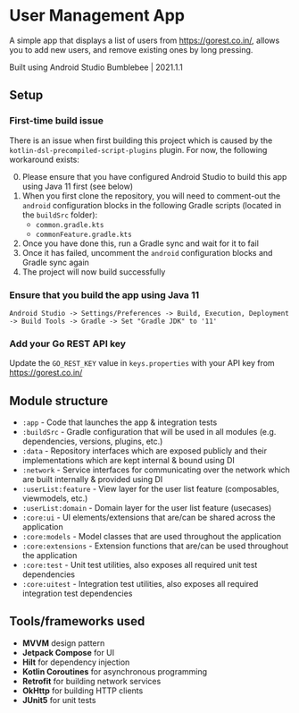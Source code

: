 
# User Management App

A simple app that displays a list of users from https://gorest.co.in/, allows you to add new users, and remove existing ones by long pressing.

Built using Android Studio Bumblebee | 2021.1.1

## Setup

### First-time build issue
There is an issue when first building this project which is caused by the `kotlin-dsl-precompiled-script-plugins` plugin. For now, the following workaround exists:

0. Please ensure that you have configured Android Studio to build this app using Java 11 first (see below)
1. When you first clone the repository, you will need to comment-out the `android` configuration blocks in the following Gradle scripts (located in the `buildSrc` folder):
   * `common.gradle.kts`
   * `commonFeature.gradle.kts`
2. Once you have done this, run a Gradle sync and wait for it to fail
3. Once it has failed, uncomment the `android` configuration blocks and Gradle sync again
4. The project will now build successfully

### Ensure that you build the app using Java 11

`Android Studio -> Settings/Preferences -> Build, Execution, Deployment -> Build Tools -> Gradle -> Set "Gradle JDK" to '11'`

### Add your Go REST API key

Update the `GO_REST_KEY` value in `keys.properties` with your API key from https://gorest.co.in/

## Module structure

* `:app` - Code that launches the app & integration tests
* `:buildSrc` - Gradle configuration that will be used in all modules (e.g. dependencies, versions, plugins, etc.)
* `:data` - Repository interfaces which are exposed publicly and their implementations which are kept internal & bound using DI
* `:network` - Service interfaces for communicating over the network which are built internally & provided using DI
* `:userList:feature` - View layer for the user list feature (composables, viewmodels, etc.)
* `:userList:domain` - Domain layer for the user list feature (usecases)
* `:core:ui` - UI elements/extensions that are/can be shared across the application
* `:core:models` - Model classes that are used throughout the application
* `:core:extensions` - Extension functions that are/can be used throughout the application
* `:core:test` - Unit test utilities, also exposes all required unit test dependencies
* `:core:uitest` - Integration test utilities, also exposes all required integration test dependencies

## Tools/frameworks used

* **MVVM** design pattern
* **Jetpack Compose** for UI
* **Hilt** for dependency injection
* **Kotlin Coroutines** for asynchronous programming
* **Retrofit** for building network services
* **OkHttp** for building HTTP clients
* **JUnit5** for unit tests
